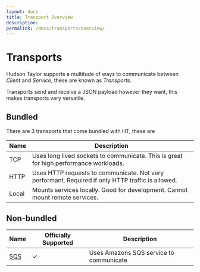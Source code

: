 ```yaml
---
layout: docs
title: Transport Overview
description: 
permalink: /docs/transports/overview/
---
```


# Transports

Hudson Taylor supports a multitude of ways to communicate between *Client* and *Service*, these are known as *Transports*.

Transports send and receive a JSON payload however they want, this makes transports very versatile.

## Bundled

There are 3 transports that come bundled with HT, these are

| Name  | Description |
|-------|-------------|
| TCP   | Uses long lived sockets to communicate. This is great for high performance workloads.             |
| HTTP  | Uses HTTP requests to communicate. Not very performant. Required if only HTTP traffic is allowed. |
| Local | Mounts services locally. Good for development. Cannot mount remote services.                      |

## Non-bundled

| Name                                                      | Officially Supported | Description                             |
|-----------------------------------------------------------|----------------------|-----------------------------------------|
| [SQS](https://github.com/hudson-taylor/ht-sqs-transport)  | ✓                    | Uses Amazons SQS service to communicate |
